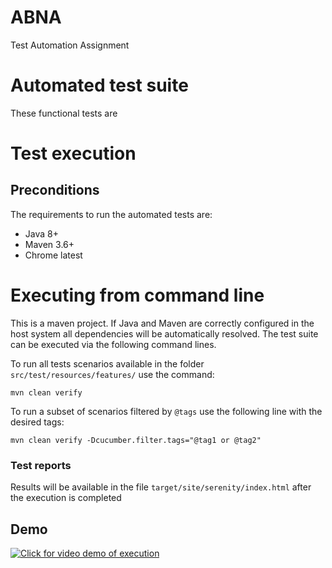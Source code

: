 # ABNA
Test Automation Assignment

# Automated test suite
These functional tests are 

# Test execution
## Preconditions
The requirements to run the automated tests are:
- Java 8+
- Maven 3.6+
- Chrome latest

# Executing from command line
This is a maven project. If Java and Maven are correctly configured in the host system all dependencies will be automatically resolved. The test suite can be executed via the following command lines.

To run all tests scenarios available in the folder `src/test/resources/features/` use the command:

` mvn clean verify `

To run a subset of scenarios filtered by `@tags` use the following line with the desired tags:

`mvn clean verify -Dcucumber.filter.tags="@tag1 or @tag2"`

### Test reports

Results will be available in the file `target/site/serenity/index.html` after the execution is completed



## Demo
[![Click for video demo of execution](https://img.youtube.com/vi/FSHKn-_1m5g/0.jpg)](https://youtu.be/FSHKn-_1m5g "Demo video")